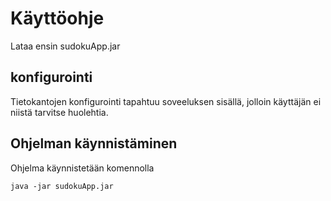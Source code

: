 # Käyttöohje

Lataa ensin sudokuApp.jar

## konfigurointi

Tietokantojen konfigurointi tapahtuu soveeluksen sisällä, jolloin käyttäjän ei niistä tarvitse huolehtia.

## Ohjelman käynnistäminen

Ohjelma käynnistetään komennolla

`java -jar sudokuApp.jar`